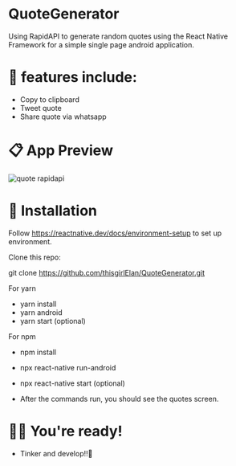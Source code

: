 # QuoteGenerator
Using RapidAPI to generate random quotes using the React Native Framework for a simple single page android application.

# 👔 features include:
- Copy to clipboard
- Tweet quote
- Share quote via whatsapp

# 📋 App Preview

![quote rapidapi](https://user-images.githubusercontent.com/61628746/212411143-2244927d-8481-4c6b-b643-3fccb2f558f7.jpg)

# 🚀 Installation
 Follow https://reactnative.dev/docs/environment-setup to set up environment.
 
 Clone this repo:
 
git clone https://github.com/thisgirlElan/QuoteGenerator.git

 For yarn

- yarn install
- yarn android
- yarn start (optional)

For npm

- npm install
- npx react-native run-android
- npx react-native start (optional)

- After the commands run, you should see the quotes screen.


# 👨‍💻 You're ready! 
- Tinker and develop!!🎉

